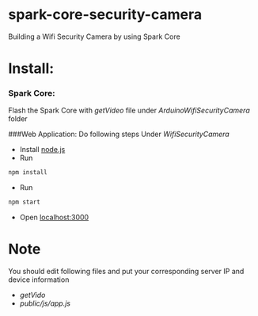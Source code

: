 # spark-core-security-camera
Building a Wifi Security Camera by using Spark Core

# Install:

### Spark Core: 
Flash the Spark Core with *getVideo* file under *ArduinoWifiSecurityCamera* folder


###Web Application: 
Do following steps Under *WifiSecurityCamera* 

  - Install [node.js]
  - Run
  
  ```sh
  npm install 
  ```
  - Run
  
  ```sh
  npm start
  ```
  - Open [localhost:3000] 

# Note

You should edit following files and put your corresponding server IP and device information
  - *getVido*
  - *public/js/app.js*

[node.js]:http://nodejs.org
[localhost:3000]:http://localhost:3000/


